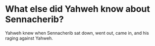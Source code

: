 # What else did Yahweh know about Sennacherib?

Yahweh knew when Sennacherib sat down, went out, came in, and his raging against Yahweh.
